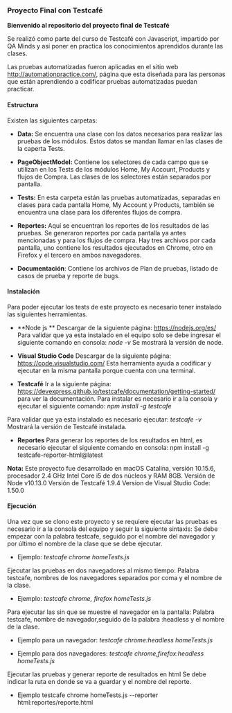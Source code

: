 ### Proyecto Final con Testcafé

**Bienvenido al repositorio del proyecto final de Testcafé**

Se realizó como parte del curso de Testcafé con Javascript, impartido por QA Minds y así poner en practica los conocimientos aprendidos durante las clases.

Las pruebas automatizadas fueron aplicadas en el sitio web http://automationpractice.com/, página que esta diseñada para las personas que están aprendiendo a codificar pruebas automatizadas puedan practicar.

#### Estructura
Existen las siguientes carpetas:
- **Data:** Se encuentra una clase con los datos necesarios para realizar las pruebas de los módulos. Estos datos se mandan llamar en las clases de la caperta Tests.

- **PageObjectModel:** Contiene los selectores de cada campo que se utilizan en los Tests de los módulos Home, My Account, Products y flujos de Compra. Las clases de los selectores están separados por pantalla.

- **Tests:** En esta carpeta están las pruebas automatizadas, separadas en clases para cada pantalla Home, My Account y Products, también se encuentra una clase para los diferentes flujos de compra.

- **Reportes:** Aquí se encuentran los reportes de los resultados de las pruebas. Se generaron reportes por cada pantalla ya antes mencionadas y para los flujos de compra. Hay tres archivos por cada pantalla, uno contiene los resultados ejecutados en Chrome, otro en Firefox y el tercero en ambos navegadores.
- **Documentación**: Contiene los archivos de Plan de pruebas, listado de casos de prueba y reporte de bugs.



#### Instalación

Para poder ejecutar los tests de este proyecto es necesario tener instalado las siguientes herramientas.
- **Node js **
Descargar de la siguiente página: https://nodejs.org/es/
Para validar que ya esta instalado en el equipo solo se debe ingresar el siguiente comando en consola:
*node -v*
Se mostrará la versión de node.

- **Visual Studio Code**
Descargar de la siguiente página: https://code.visualstudio.com/
Esta herramienta ayuda a codificar y ejecutar en la misma pantalla porque cuenta con una terminal.

- **Testcafé**
Ir a la siguiente página: https://devexpress.github.io/testcafe/documentation/getting-started/
para ver la documentación.
Para instalar es necesario ir a la consola y ejecutar el siguiente comando:
*npm install -g testcafe*

Para validar que ya esta instalado es necesario ejecutar:
*testcafe -v*
Mostrará la versión de Testcafé instalada.

- **Reportes**
Para generar los reportes de los resultados en html, es necesario ejecutar el siguiente comando en consola:
npm install -g testcafe-reporter-html@latest

**Nota:**
Este proyecto fue desarrollado en  macOS Catalina, versión 10.15.6, procesador 2.4 GHz Intel Core i5 de dos núcleos y RAM 8GB.
Versión de Node v10.13.0
Versión de Testcafé 1.9.4 
Version de Visual Studio Code: 1.50.0

#### Ejecución
Una vez que se clono este proyecto y se requiere ejecutar las pruebas es necesario ir a la consola del equipo y seguir la siguiente sintaxis:
Se debe empezar con la palabra testcafe, seguido por el nombre del navegador y por último el nombre de la clase que se debe ejecutar.
- Ejemplo:
*testcafe chrome homeTests.js*

Ejecutar las pruebas en dos navegadores al mismo tiempo:
Palabra testcafe, nombres de los navegadores separados por coma y el nombre de la clase.
- Ejemplo:
*testcafe chrome, firefox homeTests.js*

Para ejecutar las sin que se muestre el navegador en la pantalla:
Palabra testcafe, nombre de navegador,seguido de la palabra :headless y el nombre de la clase.
- Ejemplo para un navegador:
*testcafe chrome:headless homeTests.js*

- Ejemplo para dos navegadores:
*testcafe chrome,firefox:headless homeTests.js*

Ejecutar las pruebas y generar reporte de resultados en html
Se debe indicar la ruta en donde se va a guardar y el nombre del reporte.
- Ejemplo
testcafe chrome homeTests.js  --reporter html:reportes/reporte.html
